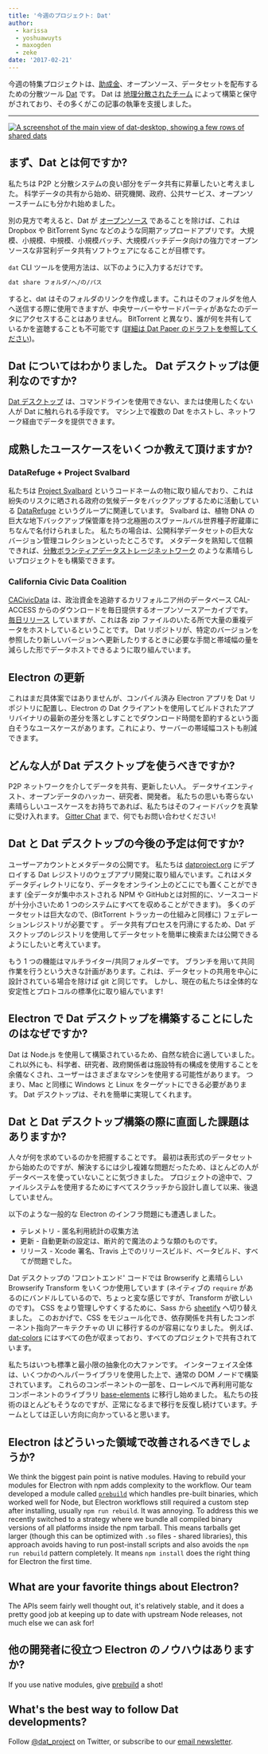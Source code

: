 ```yaml
---
title: '今週のプロジェクト: Dat'
author:
  - karissa
  - yoshuawuyts
  - maxogden
  - zeke
date: '2017-02-21'
---
```


今週の特集プロジェクトは、[助成金](https://changelog.com/rfc/6)、オープンソース、データセットを配布するための分散ツール [Dat](https://datproject.org/) です。 Dat は [地理分散されたチーム](https://datproject.org/team) によって構築と保守がされており、その多くがこの記事の執筆を支援しました。

---

[![A screenshot of the main view of dat-desktop, showing a few rows of shared
dats](https://cloud.githubusercontent.com/assets/2289/23175925/dbaee7ec-f815-11e6-80cc-3041203c7842.png)](https://github.com/datproject/dat-desktop)

## まず、Dat とは何ですか?

私たちは P2P と分散システムの良い部分をデータ共有に昇華したいと考えました。 科学データの共有から始め、研究機関、政府、公共サービス、オープンソースチームにも分かれ始めました。

別の見方で考えると、Dat が [オープンソース](https://github.com/datproject) であることを除けば、これは Dropbox や BitTorrent Sync などのような同期アップロードアプリです。 大規模、小規模、中規模、小規模バッチ、大規模バッチデータ向けの強力でオープンソースな非営利データ共有ソフトウェアになることが目標です。

`dat` CLI ツールを使用方法は、以下のように入力するだけです。

```sh
dat share フォルダ/へ/の/パス
```

すると、dat はそのフォルダのリンクを作成します。これはそのフォルダを他人へ送信する際に使用できますが、中央サーバーやサードパーティがあなたのデータにアクセスすることはありません。 BitTorrent と異なり、誰が何を共有しているかを盗聴することも不可能です ([詳細は Dat Paper のドラフトを参照してください](https://github.com/datproject/docs/blob/master/papers/dat-paper.md))。

## Dat についてはわかりました。 Dat デスクトップは便利なのですか?

[Dat デスクトップ](https://github.com/datproject/dat-desktop) は、コマンドラインを使用できない、または使用したくない人が Dat に触れられる手段です。 マシン上で複数の Dat をホストし、ネットワーク経由でデータを提供できます。

## 成熟したユースケースをいくつか教えて頂けますか?

### DataRefuge + Project Svalbard

私たちは [Project Svalbard](https://github.com/datproject/svalbard) というコードネームの物に取り組んでおり、これは紛失のリスクに晒される政府の気候データをバックアップするために活動している [DataRefuge](http://www.ppehlab.org/datarefuge) というグループに関連しています。 Svalbard は、植物 DNA の巨大な地下バックアップ保管庫を持つ北極圏のスヴァールバル世界種子貯蔵庫にちなんで名付けられました。 私たちの場合は、公開科学データセットの巨大なバージョン管理コレクションといったところです。 メタデータを熟知して信頼できれば、[分散ボランティアデータストレージネットワーク](https://github.com/datproject/datasilo/) のような素晴らしいプロジェクトをも構築できます。

### California Civic Data Coalition

[CACivicData](http://www.californiacivicdata.org/) は、政治資金を追跡するカリフォルニア州のデータベース CAL-ACCESS からのダウンロードを毎日提供するオープンソースアーカイブです。 [毎日リリース](http://calaccess.californiacivicdata.org/downloads/0) していますが、これは各 zip ファイルのいたる所で大量の重複データをホストしているということです。 Dat リポジトリが、特定のバージョンを参照したり新しいバージョンへ更新したりするときに必要な手間と帯域幅の量を減らした形でデータホストできるように取り組んでいます。

## Electron の更新

これはまだ具体案ではありませんが、コンパイル済み Electron アプリを Dat リポジトリに配置し、Electron の Dat クライアントを使用してビルドされたアプリバイナリの最新の差分を落としすことでダウンロード時間を節約するという面白そうなユースケースがあります。これにより、サーバーの帯域幅コストも削減できます。

## どんな人が Dat デスクトップを使うべきですか?

P2P ネットワークを介してデータを共有、更新したい人。 データサイエンティスト、オープンデータのハッカー、研究者、開発者。 私たちの思いも寄らない素晴らしいユースケースをお持ちであれば、私たちはそのフィードバックを真摯に受け入れます。 [Gitter Chat](https://gitter.im/datproject/discussions) まで、何でもお問い合わせください!

## Dat と Dat デスクトップの今後の予定は何ですか?

ユーザーアカウントとメタデータの公開です。 私たちは [datproject.org](https://datproject.org/) にデプロイする Dat レジストリのウェブアプリ開発に取り組んでいます。これはメタデータディレクトリになり、データをオンライン上のどこにでも置くことができます (全データが集中ホストされる NPM や GitHubとは対照的に、ソースコードが十分小さいため 1 つのシステムにすべてを収めることができます)。 多くのデータセットは巨大なので、(BitTorrent トラッカーの仕組みと同様に) フェデレーションレジストリが必要です 。 データ共有プロセスを円滑にするため、Dat デスクトップのレジストリを使用してデータセットを簡単に検索または公開できるようにしたいと考えています。

もう 1 つの機能はマルチライター/共同フォルダーです。 ブランチを用いて共同作業を行うという大きな計画があります。これは、データセットの共用を中心に設計されている場合を除けば git と同じです。 しかし、現在の私たちは全体的な安定性とプロトコルの標準化に取り組んでいます!

## Electron で Dat デスクトップを構築することにしたのはなぜですか?

Dat は Node.js を使用して構築されているため、自然な統合に適していました。 これ以外にも、科学者、研究者、政府関係者は施設特有の構成を使用することを余儀なくされ、ユーザーはさまざまなマシンを使用する可能性があります。 つまり、Mac と同様に Windows と Linux をターゲットにできる必要があります。 Dat デスクトップは、それを簡単に実現してくれます。

## Dat と Dat デスクトップ構築の際に直面した課題はありますか?

人々が何を求めているのかを把握することです。 最初は表形式のデータセットから始めたのですが、解決するには少し複雑な問題だったため、ほとんどの人がデータベースを使っていないことに気づきました。 プロジェクトの途中で、ファイルシステムを使用するためにすべてスクラッチから設計し直して以来、後退していません。

以下のような一般的な Electron のインフラ問題にも遭遇しました。

- テレメトリ - 匿名利用統計の収集方法
- 更新 - 自動更新の設定は、断片的で魔法のような類のものです。
- リリース - Xcode 署名、Travis 上でのリリースビルド、ベータビルド、すべてが問題でした。

Dat デスクトップの 'フロントエンド' コードでは Browserify と素晴らしい Browserify Transform をいくつか使用しています (ネイティブの `require` があるのにバンドルしているので、ちょっと変な感じですが、Transform が欲しいのです)。 CSS をより管理しやすくするために、Sass から [sheetify](https://github.com/stackcss/sheetify) へ切り替えました。 このおかげで、CSS をモジュール化でき、依存関係を共有したコンポーネント指向アーキテクチャの UI に移行するのが容易になりました。 例えば、[dat-colors](https://github.com/Kriesse/dat-colors) にはすべての色が収まっており、すべてのプロジェクトで共有されています。

私たちはいつも標準と最小限の抽象化の大ファンです。 インターフェイス全体は、いくつかのヘルパーライブラリを使用した上で、通常の DOM ノードで構築されています。 これらのコンポーネントの一部を、ローレベルで再利用可能なコンポーネントのライブラリ [base-elements](https://base.choo.io) に移行し始めました。 私たちの技術のほとんどもそうなのですが、正常になるまで移行を反復し続けています。チームとしては正しい方向に向かっていると思います。

## Electron はどういった領域で改善されるべきでしょうか?

We think the biggest pain point is native modules. Having to rebuild your modules for Electron with npm adds complexity to the workflow. Our team developed a module called [`prebuild`](http://npmjs.org/prebuild) which handles pre-built binaries, which worked well for Node, but Electron workflows still required a custom step after installing, usually `npm run rebuild`. It was annoying. To address this we recently switched to a strategy where we bundle all compiled binary versions of all platforms inside the npm tarball. This means tarballs get larger (though this can be optimized with `.so` files - shared libraries), this approach avoids having to run post-install scripts and also avoids the `npm run rebuild` pattern completely. It means `npm install` does the right thing for Electron the first time.

## What are your favorite things about Electron?

The APIs seem fairly well thought out, it's relatively stable, and it does a pretty good job at keeping up to date with upstream Node releases, not much else we can ask for!

## 他の開発者に役立つ Electron のノウハウはありますか?

If you use native modules, give [prebuild](https://www.npmjs.com/package/prebuild) a shot!

## What's the best way to follow Dat developments?

Follow [@dat_project](https://twitter.com/dat_project) on Twitter, or subscribe to our [email newsletter](https://tinyletter.com/datdata).

